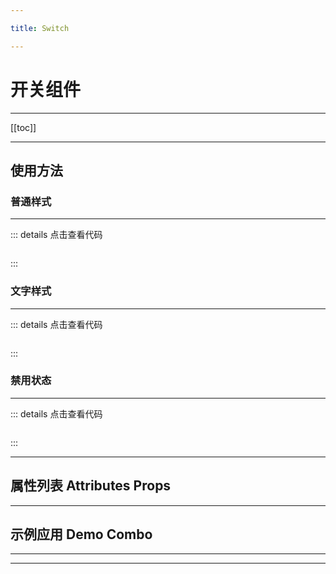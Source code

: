```yaml
---

title: Switch

---
```


# 开关组件

---

[[toc]]

---

## 使用方法

### 普通样式

---

<ClientOnly>

<switch-normal></switch-normal>

</ClientOnly>

::: details 点击查看代码
```vue

```
:::

### 文字样式

---

<ClientOnly>

<switch-word></switch-word>

</ClientOnly>

::: details 点击查看代码
```vue

```
:::

### 禁用状态

---

<ClientOnly>

<switch-disabled></switch-disabled>

</ClientOnly>

::: details 点击查看代码
```vue

```
:::

---

## 属性列表 Attributes Props

---

## 示例应用 Demo Combo

---
---
